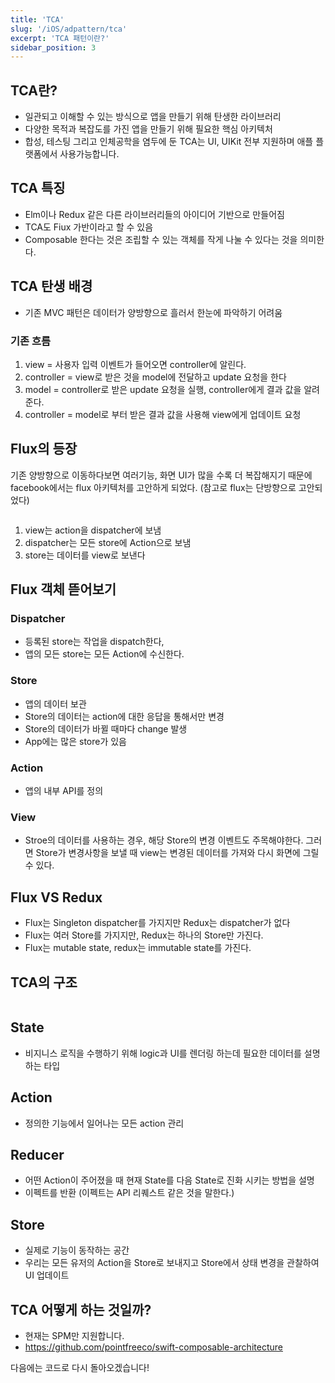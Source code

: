 ```yaml
---
title: 'TCA'
slug: '/iOS/adpattern/tca'
excerpt: 'TCA 패턴이란?'
sidebar_position: 3
---
```


## TCA란?

- 일관되고 이해할 수 있는 방식으로 앱을 만들기 위해 탄생한 라이브러리
- 다양한 목적과 복잡도를 가진 앱을 만들기 위해 필요한 핵심 아키텍처
- 합성, 테스팅 그리고 인체공학을 염두에 둔 TCA는 UI, UIKit 전부 지원하며 애플 플랫폼에서 사용가능합니다.

## TCA 특징

- Elm이나 Redux 같은 다른 라이브러리들의 아이디어 기반으로 만들어짐
- TCA도 Fiux 가반이라고 할 수 있음
- Composable 한다는 것은 조립할 수 있는 객체를 작게 나눌 수 있다는 것을 의미한다.

## TCA 탄생 배경

- 기존 MVC 패턴은 데이터가 양방향으로 흘러서 한눈에 파악하기 어려움

### 기존 흐름

1. view = 사용자 입력 이벤트가 들어오면 controller에 알린다.
2. controller = view로 받은 것을 model에 전달하고 update 요청을 한다
3. model = controller로 받은 update 요청을 실행, controller에게 결과 값을 알려준다.
4. controller = model로 부터 받은 결과 값을 사용해 view에게 업데이트 요청

## Flux의 등장

기존 양방향으로 이동하다보면 여러기능, 화면 UI가 많을 수록 더 복잡해지기 때문에 facebook에서는 flux 아키텍처를 고안하게 되었다. (참고로 flux는 단방향으로 고안되었다)

<img src="https://i.imghippo.com/files/CnmW21722900319.png" alt="" border="0"/>

1. view는 action을 dispatcher에 보냄
2. dispatcher는 모든 store에 Action으로 보냄
3. store는 데이터를 view로 보낸다

## Flux 객체 뜯어보기

### Dispatcher

- 등록된 store는 작업을 dispatch한다,
- 앱의 모든 store는 모든 Action에 수신한다.

### Store

- 앱의 데이터 보관
- Store의 데이터는 action에 대한 응답을 통해서만 변경
- Store의 데이터가 바뀔 때마다 change 발생
- App에는 많은 store가 있음

### Action

- 앱의 내부 API를 정의

### View

- Stroe의 데이터를 사용하는 경우, 해당 Store의 변경 이벤트도 주목해야한다. 그러면 Store가 변경사항을 보낼 때 view는 변경된 데이터를 가져와 다시 화면에 그릴 수 있다.

## Flux VS Redux

- Flux는 Singleton dispatcher를 가지지만 Redux는 dispatcher가 없다
- Flux는 여러 Store를 가지지만, Redux는 하나의 Store만 가진다.
- Flux는 mutable state, redux는 immutable state를 가진다.

## TCA의 구조

<img src="https://i.imghippo.com/files/VSIpm1722900333.png" alt="" border="0"/>

## State

- 비지니스 로직을 수행하기 위해 logic과 UI를 렌더링 하는데 필요한 데이터를 설명하는 타입

## Action

- 정의한 기능에서 일어나는 모든 action 관리

## Reducer

- 어떤 Action이 주어졌을 때 현재 State를 다음 State로 진화 시키는 방법을 설명
- 이펙트를 반환 (이펙트는 API 리퀘스트 같은 것을 말한다.)

## Store

- 실제로 기능이 동작하는 공간
- 우리는 모든 유저의 Action을 Store로 보내지고 Store에서 상태 변경을 관찰하여 UI 업데이트

## TCA 어떻게 하는 것일까?

- 현재는 SPM만 지원합니다.
- https://github.com/pointfreeco/swift-composable-architecture

다음에는 코드로 다시 돌아오겠습니다!
